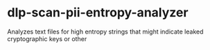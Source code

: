 # dlp-scan-pii-entropy-analyzer
Analyzes text files for high entropy strings that might indicate leaked cryptographic keys or other 
